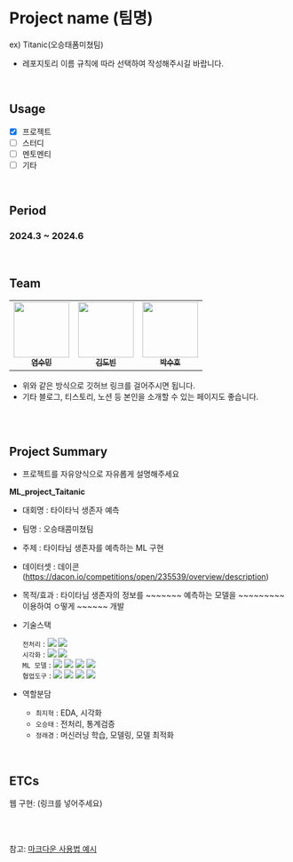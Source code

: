 # Project name (팀명)
ex) Titanic(오승태폼미쳤팀)
- 레포지토리 이름 규칙에 따라 선택하여 작성해주시길 바랍니다.

</br>

## Usage
- [X] 프로젝트
- [ ] 스터디
- [ ] 멘토멘티
- [ ] 기타

<br/>

## Period
### 2024.3 ~ 2024.6
<br/>

## Team
<table>
  <tr>
    <td align="center">
    <a href="https://github.com/suminyeom">
      <img src="https://avatars.githubusercontent.com/u/92065443?v=4" width="100px;" alt=""/>
      <br />
      <sub>
        <b>염수민</b>
      </sub>
    </a>
    <br />
    </td>
    <td align="center">
    <a href="https://github.com/kdovin">
      <img src="https://avatars.githubusercontent.com/u/126853146?v=4" width="100px;" alt=""/>
      <br />
      <sub>
        <b>김도빈</b>
      </sub>
    </a>
    <br />
    </td>
    <td align="center">
    <a href="https://github.com/ImSOOHO">
      <img src="https://avatars.githubusercontent.com/u/162093449?v=4" width="100px;" alt=""/>
      <br />
      <sub>
        <b>박수호</b>
      </sub>
    </a>
    <br />
    </td>
  </tr>
</table>
  
  * 위와 같은 방식으로 깃허브 링크를 걸어주시면 됩니다.
  * 기타 블로그, 티스토리, 노션 등 본인을 소개할 수 있는 페이지도 좋습니다.

<br/>

<br/>

## Project Summary
- 프로젝트를 자유양식으로 자유롭게 설명해주세요

**ML_project_Taitanic**
- 대회명 : 타이타닉 생존자 예측
- 팀명 : 오승태콤미쳤팀
- 주제 : 타이타님 생존자를 예측하는 ML 구현


- 데이터셋 : 데이콘(https://dacon.io/competitions/open/235539/overview/description)
- 목적/효과 : 타이타님 생존자의 정보를 ~~~~~~~ 예측하는 모델을 ~~~~~~~~~ 이용하여 ㅇ떻게 ~~~~~~ 개발
- 기술스택<div align=left> 
	`전처리` : 
	<img src="https://img.shields.io/badge/Pandas-150458?style=for-the-badge&logo=Pandas&logoColor=white">
	<img src="https://img.shields.io/badge/Numpy-013243?style=for-the-badge&logo=Numpy&logoColor=white">
	    <br>
	`시각화` : 
	<img src="https://img.shields.io/badge/matplotlib-006c66?style=for-the-badge&logo=Pandas&logoColor=white">
	<img src="https://img.shields.io/badge/Seaborn-0080ff?style=for-the-badge&logo=Seaborn&logoColor=white">
	    <br>
	`ML 모델` : 
	<img src="https://img.shields.io/badge/sckit-learn-F7931E?style=for-the-badge&logo=sckit-learn&logoColor=white">
	<img src="https://img.shields.io/badge/lightGBM-ffd400?style=for-the-badge&logo=&logoColor=white">
	<img src="https://img.shields.io/badge/XGBoost-4aa8d8?style=for-the-badge&logo=&logoColor=white">
	<img src="https://img.shields.io/badge/CatBoost-fff44f?style=for-the-badge&logo=&logoColor=white">
	    <br>
	`협업도구` : 
	<img src="https://img.shields.io/badge/Git-F05032?style=for-the-badge&logo=Git&logoColor=white">
	<img src="https://img.shields.io/badge/GoogleDrive-00C4CC?style=for-the-badge&logo=GoogleDrive&logoColor=white">
	<img src="https://img.shields.io/badge/Notion-000000?style=for-the-badge&logo=Notion&logoColor=white">
	<img src="https://img.shields.io/badge/GitHub-181717?style=for-the-badge&logo=GitHub&logoColor=white">
	    <br>
	</div>

- 역할분담 
	- `최지혁` : EDA, 시각화
	- `오승태` : 전처리, 통계검증
	- `정래경` : 머신러닝 학습, 모델링, 모델 최적화
<br/>

## ETCs

웹 구현: (링크를 넣어주세요)

<br/><br/>

참고: [마크다운 사용법 예시](https://theorydb.github.io/envops/2019/05/22/envops-blog-how-to-use-md/)
